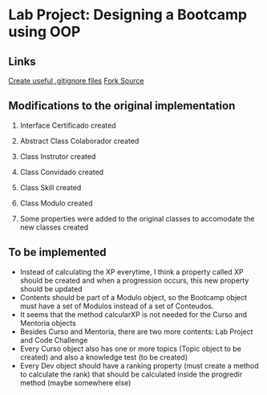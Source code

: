 # Lab Project: Designing a Bootcamp using OOP

## Links

[Create useful .gitignore files](https://www.toptal.com/developers/gitignore/)
[Fork Source](https://github.com/cami-la/desafio-poo-dio/)

## Modifications to the original implementation

1. Interface Certificado created

2. Abstract Class Colaborador created

3. Class Instrutor created

4. Class Convidado created

5. Class Skill created

6. Class Modulo created

7. Some properties were added to the original classes to accomodate the new classes created

## To be implemented

* Instead of calculating the XP everytime, I think a property called XP should be created and when a progression occurs, this new property should be updated
* Contents should be part of a Modulo object, so the Bootcamp object must have a set of Modulos instead of a set of Conteudos.
* It seems that the method calcularXP is not needed for the Curso and Mentoria objects
* Besides Curso and Mentoria, there are two more contents: Lab Project and Code Challenge
* Every Curso object also has one or more topics (Topic object to be created) and also a knowledge test (to be created)
* Every Dev object should have a ranking property (must create a method to calculate the rank) that  should be calculated inside the progredir method (maybe somewhere else)
